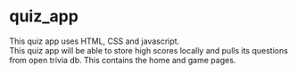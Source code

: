 # quiz_app
This quiz app uses HTML, CSS and javascript.  
This quiz app will be able to store high scores locally and pulls its questions from open trivia db.
This contains the home and game pages.

